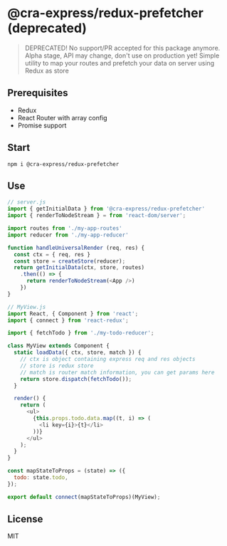 # @cra-express/redux-prefetcher (deprecated)

> DEPRECATED! No support/PR accepted for this package anymore.
> Alpha stage, API may change, don't use on production yet!
> Simple utility to map your routes and prefetch your data on server using Redux as store

## Prerequisites

- Redux
- React Router with array config
- Promise support

## Start

```
npm i @cra-express/redux-prefetcher
```

## Use

```js
// server.js
import { getInitialData } from '@cra-express/redux-prefetcher'
import { renderToNodeStream } = from 'react-dom/server';

import routes from './my-app-routes'
import reducer from './my-app-reducer'

function handleUniversalRender (req, res) {
  const ctx = { req, res }
  const store = createStore(reducer);
  return getInitialData(ctx, store, routes)
    .then(() => {
      return renderToNodeStream(<App />)
    })
}
```

```js
// MyView.js
import React, { Component } from 'react';
import { connect } from 'react-redux';

import { fetchTodo } from './my-todo-reducer';

class MyView extends Component {
  static loadData({ ctx, store, match }) {
    // ctx is object containing express req and res objects
    // store is redux store
    // match is router match information, you can get params here
    return store.dispatch(fetchTodo());
  }

  render() {
    return (
      <ul>
        {this.props.todo.data.map((t, i) => (
          <li key={i}>{t}</li>
        ))}
      </ul>
    );
  }
}

const mapStateToProps = (state) => ({
  todo: state.todo,
});

export default connect(mapStateToProps)(MyView);
```

## License

MIT

